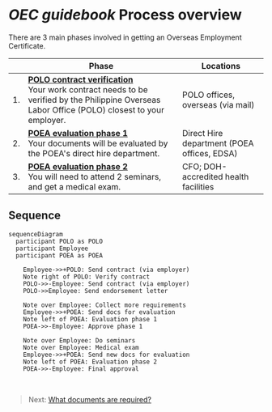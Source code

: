 # _OEC guidebook_ Process overview

There are 3 main phases involved in getting an Overseas Employment Certificate.

|     | Phase                                                                                                                                                  | Locations                                   |
| --- | ------------------------------------------------------------------------------------------------------------------------------------------------------ | ------------------------------------------- |
| 1.  | **[POLO contract verification]** <br> Your work contract needs to be verified by the Philippine Overseas Labor Office (POLO) closest to your employer. | POLO offices, overseas (via mail)           |
| 2.  | **[POEA evaluation phase 1]** <br> Your documents will be evaluated by the POEA's direct hire department.                                              | Direct Hire department (POEA offices, EDSA) |
| 3.  | **[POEA evaluation phase 2]** <br> You will need to attend 2 seminars, and get a medical exam.                                                         | CFO; DOH-accredited health facilities       |

[polo contract verification]: ./contract.md
[poea evaluation phase 1]: ./direct_hire_evaluation.md
[poea evaluation phase 2]: ./evaluation_phase_2.md

## Sequence

```mermaid
sequenceDiagram
  participant POLO as POLO
  participant Employee
  participant POEA as POEA

    Employee->>+POLO: Send contract (via employer)
    Note right of POLO: Verify contract
    POLO->>-Employee: Send contract (via employer)
    POLO->>Employee: Send endorsement letter

    Note over Employee: Collect more requirements
    Employee->>+POEA: Send docs for evaluation
    Note left of POEA: Evaluation phase 1
    POEA->>-Employee: Approve phase 1

    Note over Employee: Do seminars
    Note over Employee: Medical exam
    Employee->>+POEA: Send new docs for evaluation
    Note left of POEA: Evaluation phase 2
    POEA->>-Employee: Final approval
```

<br>

> Next: [What documents are required?](./requirements_overview.md)
